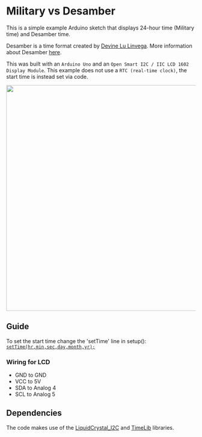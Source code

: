 # Military vs Desamber

This is a simple example Arduino sketch that displays 24-hour time (Military time) and Desamber time.

Desamber is a time format created by [Devine Lu Linvega](https://github.com/neauoire). More information about Desamber [here](https://wiki.xxiivv.com/#clock).

This was built with an `Arduino Uno` and an `Open Smart I2C / IIC LCD 1602 Display Module`. This example does not use a `RTC (real-time clock)`, the start time is instead set via code.

<img src='https://raw.githubusercontent.com/kormyen/ArduinoDesamber/master/000-MilitaryVsDesamber/PREVIEW.jpg' width="600"/>

## Guide

To set the start time change the 'setTime' line in setup(): [`setTime(hr,min,sec,day,month,yr);`](https://github.com/PaulStoffregen/Time)

### Wiring for LCD

- GND to GND
- VCC to 5V
- SDA to Analog 4
- ​SCL to Analog 5

## Dependencies

The code makes use of the [LiquidCrystal_I2C](https://github.com/marcoschwartz/LiquidCrystal_I2C) and [TimeLib](https://github.com/PaulStoffregen/Time) libraries.